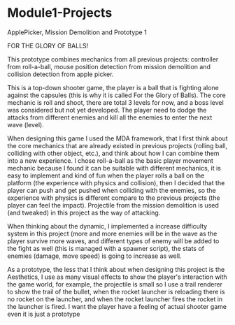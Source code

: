 # Module1-Projects
 ApplePicker, Mission Demolition and Prototype 1

FOR THE GLORY OF BALLS!

This prototype combines mechanics from all previous projects: controller from roll-a-ball, mouse position detection from mission demolition and collision detection from apple picker.

This is a top-down shooter game, the player is a ball that is fighting alone against the capsules (this is why it is called For the Glory of Balls). The core mechanic is roll and shoot, there are total 3 levels for now, and a boss level was considered but not yet developed. The player need to dodge the attacks from different enemies and kill all the enemies to enter the next wave (level).

When designing this game I used the MDA framework, that I first think about the core mechanics that are already existed in previous projects (rolling ball, colliding with other object, etc.), and think about how I can combine them into a new experience. I chose roll-a-ball as the basic player movement mechanic because I found it can be suitable with different mechanics, it is easy to implement and kind of fun when the player rolls a ball on the platform (the experience with physics and collision), then I decided that the player can push and get pushed when colliding with the enemies, so the experience with physics is different compare to the previous projects (the player can feel the impact). Projectile from the mission demolition is used (and tweaked) in this project as the way of attacking.

When thinking about the dynamic, I implemented a increase difficulty system in this project (more and more enemies will be in the wave as the player survive more waves, and different types of enemy will be added to the fight as well (this is managed with a spawner script), the stats of enemies (damage, move speed) is going to increase as well.

As a prototype, the less that I think about when designing this project is the Aesthetics, I use as many visual effects to show the player's interaction with the game world, for example, the projectile is small so I use a trail renderer to show the trail of the bullet, when the rocket launcher is reloading there is no rocket on the launcher, and when the rocket launcher fires the rocket in the launcher is fired. I want the player have a feeling of actual shooter game even it is just a prototype
